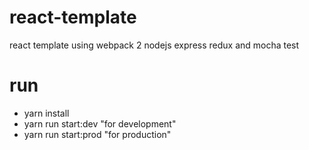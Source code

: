 # react-template
react template using webpack 2 nodejs express redux and mocha test

# run
 * yarn install
 * yarn run start:dev  "for development"
 * yarn run start:prod  "for production"

